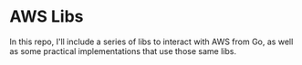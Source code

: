 # AWS Libs

In this repo, I'll include a series of libs to interact with AWS from Go, as well as some practical implementations that use those same libs.
